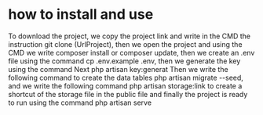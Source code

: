 # how to install and use
To download the project, we copy the project link and write in the CMD the instruction git clone (UrlProject), then we open the project and using the CMD we write composer install or composer update, then we create an .env file using the command cp .env.example .env, then we generate the key using the command Next php artisan key:generat Then we write the following command to create the data tables php artisan migrate --seed, and we write the following command php artisan storage:link to create a shortcut of the storage file in the public file and finally the project is ready to run using the command php artisan serve
